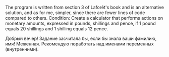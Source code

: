 The program is written from section 3 of Laforêt's book and is an alternative solution, and as for me, simpler, since there are fewer lines of code compared to others.
Condition:
Create a calculator that performs actions on monetary amounts,
expressed in pounds, shillings and pence, if 1 pound equals 20 shillings and 1 shilling equals 12 pence.

Добрый вечер! Задание засчитала бы, если бы знала ваши фамилию, имя! Меженная. Рекомендую поработать над именами переменных (внутренними).
